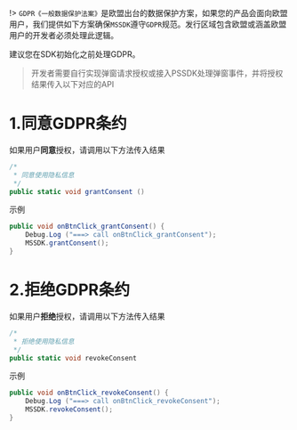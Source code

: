 !>
`GDPR《一般数据保护法案》`是欧盟出台的数据保护方案，如果您的产品会面向欧盟用户，我们提供如下方案确保`MSSDK`遵守`GDPR`规范。发行区域包含欧盟或涵盖欧盟用户的开发者必须处理此逻辑。

建议您在SDK初始化之前处理GDPR。
>开发者需要自行实现弹窗请求授权或接入PSSDK处理弹窗事件，并将授权结果传入以下对应的API
# 1.同意GDPR条约

如果用户**同意**授权，请调用以下方法传入结果

```csharp
/*
 * 同意使用隐私信息
 */
public static void grantConsent ()
```

示例

```csharp
public void onBtnClick_grantConsent() {
	Debug.Log ("===> call onBtnClick_grantConsent");
	MSSDK.grantConsent();
}
```

# 2.拒绝GDPR条约

如果用户**拒绝**授权，请调用以下方法传入结果

```csharp
/*
 * 拒绝使用隐私信息
 */
public static void revokeConsent
```

示例

```csharp
public void onBtnClick_revokeConsent() {
	Debug.Log ("===> call onBtnClick_revokeConsent");
	MSSDK.revokeConsent();
}
```
